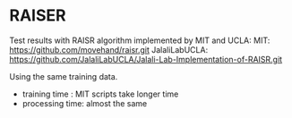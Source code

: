 # RAISER

Test results with RAISR algorithm implemented by MIT and UCLA:
MIT: https://github.com/movehand/raisr.git
JalaliLabUCLA: https://github.com/JalaliLabUCLA/Jalali-Lab-Implementation-of-RAISR.git

Using the same training data.
- training time : MIT scripts take longer time
- processing time: almost the same
